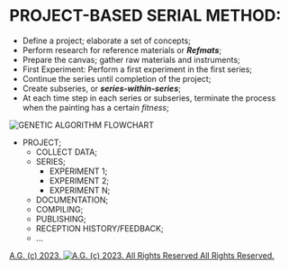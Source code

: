 # PROJECT-BASED SERIAL METHOD:
* Define a project; elaborate a set of concepts;
* Perform research for reference materials or __*Refmats*__;
* Prepare the canvas; gather raw materials and instruments;
* First Experiment: Perform a first experiment in the first series;
* Continue the series until completion of the project;
* Create subseries, or __*series-within-series*__;
* At each time step in each series or subseries, terminate the process when the painting has a certain *fitness*;

![GENETIC ALGORITHM FLOWCHART](https://historiotheque.files.wordpress.com/2023/08/genetic_algorithm_flowchart_resize.png)

* PROJECT;
  * COLLECT DATA;
  * SERIES;
    * EXPERIMENT 1;
    * EXPERIMENT 2;
    * EXPERIMENT N;
  * DOCUMENTATION;
  * COMPILING;
  * PUBLISHING;
  * RECEPTION HISTORY/FEEDBACK;
  * ...
 
[A.G. (c) 2023. ![A.G. (c) 2023. All Rights Reserved](https://historiotheque.files.wordpress.com/2016/11/ag_signature_official_2015_50px_cropped.jpg) All Rights Reserved.](http://alexgagnon.com)
